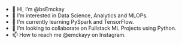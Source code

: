 - 👋 Hi, I’m @bsEmckay
- 👀 I’m interested in Data Science, Analytics and MLOPs.
- 🌱 I’m currently learning PySpark and TensorFlow.
- 💞️ I’m looking to collaborate on Fullstack ML Projects using Python.
- 📫 How to reach me @emckayy on Instagram.

<!---
bsEmckay/bsEmckay is a ✨ special ✨ repository because its `README.md` (this file) appears on your GitHub profile.
You can click the Preview link to take a look at your changes.
--->
